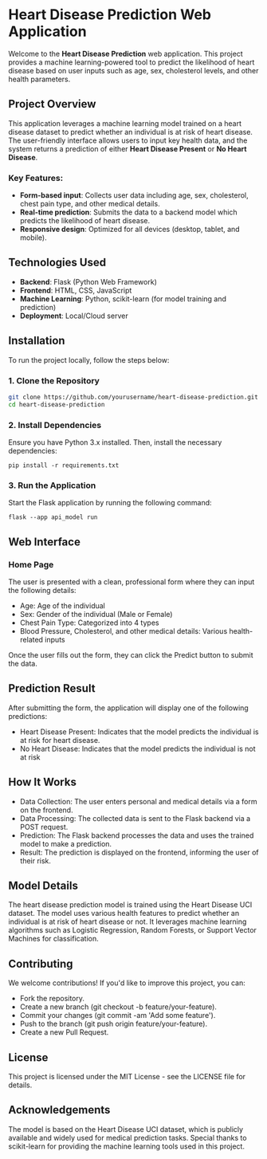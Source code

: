 # Heart Disease Prediction Web Application

Welcome to the **Heart Disease Prediction** web application. This project provides a machine learning-powered tool to predict the likelihood of heart disease based on user inputs such as age, sex, cholesterol levels, and other health parameters.

## Project Overview

This application leverages a machine learning model trained on a heart disease dataset to predict whether an individual is at risk of heart disease. The user-friendly interface allows users to input key health data, and the system returns a prediction of either **Heart Disease Present** or **No Heart Disease**.

### Key Features:
- **Form-based input**: Collects user data including age, sex, cholesterol, chest pain type, and other medical details.
- **Real-time prediction**: Submits the data to a backend model which predicts the likelihood of heart disease.
- **Responsive design**: Optimized for all devices (desktop, tablet, and mobile).

## Technologies Used

- **Backend**: Flask (Python Web Framework)
- **Frontend**: HTML, CSS, JavaScript
- **Machine Learning**: Python, scikit-learn (for model training and prediction)
- **Deployment**: Local/Cloud server

## Installation

To run the project locally, follow the steps below:

### 1. Clone the Repository

```bash
git clone https://github.com/yourusername/heart-disease-prediction.git
cd heart-disease-prediction
```

### 2. Install Dependencies

Ensure you have Python 3.x installed. Then, install the necessary dependencies:

```
pip install -r requirements.txt
```

### 3. Run the Application

Start the Flask application by running the following command:

```
flask --app api_model run
```

## Web Interface

### Home Page

The user is presented with a clean, professional form where they can input the following details:

- Age: Age of the individual
- Sex: Gender of the individual (Male or Female)
- Chest Pain Type: Categorized into 4 types
- Blood Pressure, Cholesterol, and other medical details: Various health-related inputs

Once the user fills out the form, they can click the Predict button to submit the data.

## Prediction Result

After submitting the form, the application will display one of the following predictions:

- Heart Disease Present: Indicates that the model predicts the individual is at risk for heart disease.
- No Heart Disease: Indicates that the model predicts the individual is not at risk

## How It Works

- Data Collection: The user enters personal and medical details via a form on the frontend.
- Data Processing: The collected data is sent to the Flask backend via a POST request.
- Prediction: The Flask backend processes the data and uses the trained model to make a prediction.
- Result: The prediction is displayed on the frontend, informing the user of their risk.

## Model Details

The heart disease prediction model is trained using the Heart Disease UCI dataset. The model uses various health features to predict whether an individual is at risk of heart disease or not. It leverages machine learning algorithms such as Logistic Regression, Random Forests, or Support Vector Machines for classification.

## Contributing

We welcome contributions! If you'd like to improve this project, you can:

- Fork the repository.
- Create a new branch (git checkout -b feature/your-feature).
- Commit your changes (git commit -am 'Add some feature').
- Push to the branch (git push origin feature/your-feature).
- Create a new Pull Request.

## License

This project is licensed under the MIT License - see the LICENSE file for details.

## Acknowledgements

The model is based on the Heart Disease UCI dataset, which is publicly available and widely used for medical prediction tasks. Special thanks to scikit-learn for providing the machine learning tools used in this project.
